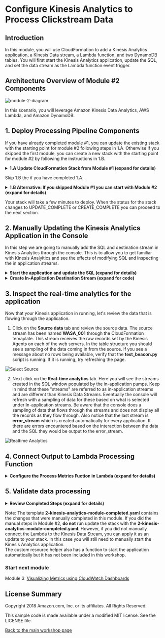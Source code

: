 #  Configure Kinesis Analytics to Process Clickstream Data

## Introduction

In this module, you will use CloudFormation to add a Kinesis Analytics application, a Kinesis Data stream, a Lambda function, and two DynamoDB tables.  You will first start the Kinesis Analytics application, update the SQL, and set the data stream as the Lambda function event trigger.

## Architecture Overview of Module #2 Components

![module-2-diagram](../images/module-2.png)

In this scenario, you will leverage Amazon Kinesis Data Analytics, AWS Lambda, and Amazon DynamoDB.

## 1. Deploy Processing Pipeline Components

If you have already completed module #1, you can update the existing stack with the starting point for module #2 following steps in 1.A.  Otherwise if you skipped the first module, you can create a new stack with the starting point for module #2 by following the instructions in 1.B. 

<details>
<summary><strong>1.A Update CloudFormation Stack from Module #1 (expand for details)</strong></summary><p>



1.	Navigate to the CloudFormation service in the AWS Console.
2.  Check the box for the stack called `realtime-analytics-workshop`.

![Select Stack](../images/2-select-stack.png)

3.  Click Actions and Update Stack from the menu.

![Update Stack](../images/2-update-stack.png)

4.  Select the **Specify an Amazon S3 template URL** radio button, and copy/paste `https://s3-us-west-2.amazonaws.com/realtime-analytics-workshop/2-kinesis-analytics-module-update.yaml` into the field below it.

![Choose File](../images/2-choose-file.png)

5.  Click **Next**.
6.  Click **Next**.
7.  Check the box indicating acknowledgement that the stack will create IAM Roles.

![Ack IAM](../images/2-capabilities-iam.png)

8.  Click the **Update** button in the lower right.

</p></details>

<p>  

Skip 1.B the if you have completed 1.A.  

</p>  


<details>
<summary><strong>1.B Alternative: If you skipped Module #1 you can start with Module #2 (expand for details)</strong></summary><p>  

<p>  

If you sucessfully completed Module 1, **skip this section**. Otherwise, you can start by launching the Module 2 starting template.  

</p>  


1.	Right click the **Launch Stack** link below and "open in new tab"

Region| Launch
------|-----
EU (Ireland) | [![Launch Module 2 in ](http://docs.aws.amazon.com/AWSCloudFormation/latest/UserGuide/images/cloudformation-launch-stack-button.png)](https://console.aws.amazon.com/cloudformation/home?region=eu-west-1#/stacks/new?stackName=realtime-analytics-workshop&templateURL=https://s3-us-west-2.amazonaws.com/realtime-analytics-workshop/2-kinesis-analytics-module-completed.yaml)
US West (Oregon) | [![Launch Module 2 in ](http://docs.aws.amazon.com/AWSCloudFormation/latest/UserGuide/images/cloudformation-launch-stack-button.png)](https://console.aws.amazon.com/cloudformation/home?region=us-west-2#/stacks/new?stackName=realtime-analytics-workshop&templateURL=https://s3-us-west-2.amazonaws.com/realtime-analytics-workshop/2-kinesis-analytics-module-completed.yaml)
US West (N. Virginia) | [![Launch Module 2 in ](http://docs.aws.amazon.com/AWSCloudFormation/latest/UserGuide/images/cloudformation-launch-stack-button.png)](https://console.aws.amazon.com/cloudformation/home?region=us-east-1#/stacks/new?stackName=realtime-analytics-workshop&templateURL=https://s3-us-west-2.amazonaws.com/realtime-analytics-workshop/2-kinesis-analytics-module-completed.yaml)

2.	Click **Next** on the Select Template page.

![Configuring CloudFormation Stack](../images/module-1-next.png)

3.	Click **Next**.
4.	Click **Next** Again. (skipping IAM advanced section)
5.	On the Review page, check the box to acknowledge that CloudFormation will create IAM resources and click **Create**.

![iam-accept](../images/iam-accept.png)

When you see the stack showing a **CREATE_COMPLETE** status, you are ready to move on to the next step.

</p></details>  

Your stack will take a few minutes to deploy.  When the status for the stack changes to UPDATE_COMPLETE or CREATE_COMPLETE you can proceed to the next section.

## 2. Manually Updating the Kinesis Analytics Application in the Console 

In this step we are going to manually add the SQL and destination stream in Kinesis Analytics through the console.  This is to allow you to get familiar with Kinesis Analyitics and see the effects of modifying SQL and inspecting the in application streams.  

<details>
<summary><strong>Start the application and update the SQL (expand for details)</strong></summary><p>

1.  Select the Kinesis service in the AWS Console.
2.  Locate the Kinesis analytics applications list you created through CloudFormation which will be prepended with your stack name.  By default it will be named realtime-analytics-workshop-WebMetricsApplication.
3.  Click the application name to display the details for the application.
4.  Notice that the source is the Firehose delivery stream created earlier.
5.  Click on the **Go to SQL editor** button to open the editor.

![Click SQL Editor](../images/2-SQL-editor.png)

6.  Click **Yes, start application** to start processing incoming data.

![Click Start Application](../images/2-start-application.png)

7.  In the SQL editor you will be creating a new stream to collect the output of the other streams and it will be used as the output stream for the application. The stream will be named DESTINATION_SQL_STREAM and contain the following columns:
    *   MetricType VARCHAR(16),
    *   EventTimestamp BIGINT,
    *   MetricItem VARCHAR(1024),
    *   UnitValueInt BIGINT,
    *   UnitValueFloat DOUBLE 

</details>

<details>
<summary><strong>Create In-Application Destination Stream (expand for code)</strong></summary>

**Leave the existing SQL** in the editor, and add the following SQL code **at the beginning** to add the stream that will be used for the destination.

```SQL
CREATE STREAM "DESTINATION_SQL_STREAM"(
    MetricType VARCHAR(16),
    EventTimestamp BIGINT,
    MetricItem VARCHAR(1024),
    UnitValueInt BIGINT,
    UnitValueFloat DOUBLE);
```

8.  Click **Save and run SQL**
</details>

## 3. Inspect the real-time analytics for the application  

Now that your Kinesis application in running, let's review the data that is flowing through the application.  
1.  Click on the **Source data** tab and review the source data.  The source stream has been named **WASA_001** through the CloudFormation temaplate.  This stream receives the raw records set by the Kinesis Agents on each of the web servers.  In the table structure you should see a sampling of the data coming in from the source.  If you see a message about no rows being available, verify that the **test_beacon.py** script is running.  If it is running, try refreshing the page.  

![Select Source](../images/2-source-data.png)

2. Next click on the **Real-time analytics** tab.  Here you will see the streams created in the SQL window populated by the in-application pumps.  Keep in mind that these "streams" are referred to as in-application streams and are different than Kinesis Data Streams.  Eventually the console will refresh with a sampling of data for these based on what is selected under In-application streams.  Be aware that the console does a sampling of data that flows through the streams and does not display all the records as they flow through.  Also notice that the last stream is **error_stream** which is created automatically for every application.  If there are errors encountered based on the interaction between the data and the SQL they would be output to the error_stream.

![Realtime Analytics](../images/2-realtime-analytics.png)

## 4. Connect Output to Lambda Processing Function

<details>
<summary><strong>Configure the Process Metrics Fuction in Lambda (expand for details) </strong></summary><p>

1. Click on the **Destination** tab then the **Connect to destination** button to configure destinations

![Select Source](../images/2-connect-destination.png)

2. Select Lambda as the output type.

![Select Source](../images/2-10.png)
3. Select the `realtime-analytics-workshop-ProcessMetricsFunction-...` function name.
![Select Source](../images/2-11.png)
4. Choose the existing in-application stream DESTINATION_SQL_STREAM and JSON output.
![Select Source](../images/2-12.png)
5. Select the `realtime-analytics-workshop-KinesisAnalyticsRole-...` role and click the **Save and continue** button.  If the role is already selected and the button is greyed out you may need to select the role again.  
![Select Source](../images/2-13.png)

</details>  

## 5. Validate data processing

<details>
<summary><strong>Review Completed Steps (expand for details) </strong></summary><p>  

You should now have data flowing through the pipeline into the `realtime-analytics-workshop-MetricDetails` DynamoDB table based on writes completed from the `realtime-analytics-workshop-ProcessMetricsFunction-...` function.
To validate this, review the items written to the `realtime-analytics-workshop-Metrics` and `realtime-analytics-workshop-MetricDetails` DynamoDB tables.
Navigate to DyanmoDB in the console and select the Items tab.  The **LastEventTimstamp** data should be updated to a non-zero number indicating that the Processing Lambda function is receiving and processing records.  

![Configure triggers](../images/2-dynamo.png)

The MetricDetails table contains all the metric records that are emitted from the Kinesis Analytics application.  The Metrics table contains the metadata about each metric as well as the time of most recent record in the MetricDetails table.  You can scan the small Metrics table and use that information to make an efficient query on the MetricDetails table.   

</details>  

Note: The template **2-kinesis-analytics-module-completed.yaml** contains the changes that were manually completed in this module.  If you did the manual steps in Module #2, **do not** run update the stack with the **2-kinesis-analytics-module-completed.yaml**. However, if you did not manually connect the Lambda to the Kinesis Data Stream, you can apply it as an update to your stack.  In this case you will still need to manually start the Kinesis Analytics application.    
The custom resource helper also has a function to start the application automatically but it has not been included in this workshop. 

### Start next module

Module 3: [Visualizing Metrics using CloudWatch Dashboards](../module-3/README.md)

## License Summary

Copyright 2018 Amazon.com, Inc. or its affiliates. All Rights Reserved.

This sample code is made available under a modified MIT license. See the LICENSE file.

[Back to the main workshop page](../README.md)
